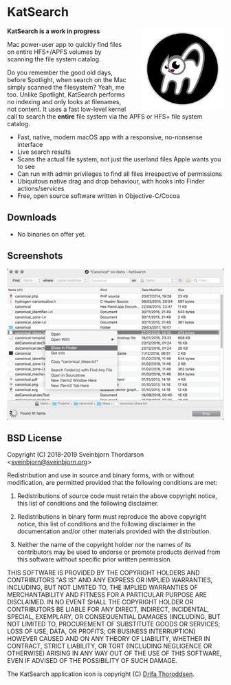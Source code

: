 # KatSearch

<img src="icon.png" width="192" height="192" align="right" style="float: right; margin-left: 30px;">

**KatSearch is a work in progress**

Mac power-user app to quickly find files on entire HFS+/APFS volumes by scanning the file system catalog. 

Do you remember the good old days, before Spotlight, when search on the Mac simply scanned the filesystem? Yeah, me too. Unlike Spotlight, KatSearch performs no indexing and only looks at filenames, not content. It uses a fast low-level kernel call to search the **entire** file system via the APFS or HFS+ file system catalog.

* Fast, native, modern macOS app with a responsive, no-nonsense interface
* Live search results
* Scans the actual file system, not just the userland files Apple wants you to see
* Can run with admin privileges to find all files irrespective of permissions
* Ubiquitous native drag and drop behaviour, with hooks into Finder actions/services
* Free, open source software written in Objective-C/Cocoa

## Downloads

* No binaries on offer yet.

<!--
*  **[⇩ Download KatSearch 0.1b](https://sveinbjorn.org/files/software/katsearch.zip)** (~0.8 MB, Intel 64-bit, 10.10 or later)
-->

## Screenshots

<img src="screenshots/katsearch_screenshot1.jpg" align="center">

## BSD License 

Copyright (C) 2018-2019 Sveinbjorn Thordarson &lt;<a href="mailto:">sveinbjorn@sveinbjorn.org</a>&gt;

Redistribution and use in source and binary forms, with or without modification,
are permitted provided that the following conditions are met:

1. Redistributions of source code must retain the above copyright notice, this
list of conditions and the following disclaimer.

2. Redistributions in binary form must reproduce the above copyright notice, this
list of conditions and the following disclaimer in the documentation and/or other
materials provided with the distribution.

3. Neither the name of the copyright holder nor the names of its contributors may
be used to endorse or promote products derived from this software without specific
prior written permission.

THIS SOFTWARE IS PROVIDED BY THE COPYRIGHT HOLDERS AND CONTRIBUTORS "AS IS" AND
ANY EXPRESS OR IMPLIED WARRANTIES, INCLUDING, BUT NOT LIMITED TO, THE IMPLIED
WARRANTIES OF MERCHANTABILITY AND FITNESS FOR A PARTICULAR PURPOSE ARE DISCLAIMED.
IN NO EVENT SHALL THE COPYRIGHT HOLDER OR CONTRIBUTORS BE LIABLE FOR ANY DIRECT,
INDIRECT, INCIDENTAL, SPECIAL, EXEMPLARY, OR CONSEQUENTIAL DAMAGES (INCLUDING, BUT
NOT LIMITED TO, PROCUREMENT OF SUBSTITUTE GOODS OR SERVICES; LOSS OF USE, DATA, OR
PROFITS; OR BUSINESS INTERRUPTION) HOWEVER CAUSED AND ON ANY THEORY OF LIABILITY,
WHETHER IN CONTRACT, STRICT LIABILITY, OR TORT (INCLUDING NEGLIGENCE OR OTHERWISE)
ARISING IN ANY WAY OUT OF THE USE OF THIS SOFTWARE, EVEN IF ADVISED OF THE
POSSIBILITY OF SUCH DAMAGE.

The KatSearch application icon is copyright (C) [Drífa Thoroddsen](https://drifaliftora.is).
